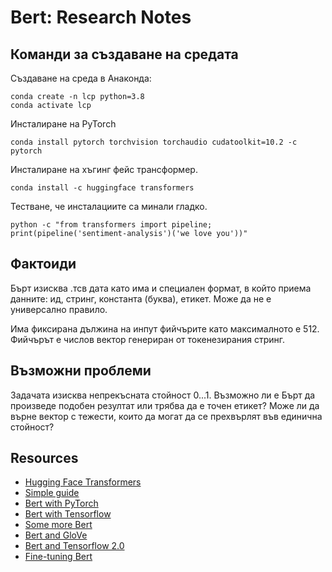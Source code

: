 # Bert: Research Notes

## Команди за създаване на средата
Създаване на среда в Анаконда:
```shell
conda create -n lcp python=3.8
conda activate lcp
```
Инсталиране на PyTorch
```shell
conda install pytorch torchvision torchaudio cudatoolkit=10.2 -c pytorch
```

Инсталиране на хъгинг фейс трансформер.
```shell
conda install -c huggingface transformers
```

Тестване, че инсталациите са минали гладко.
```shell
python -c "from transformers import pipeline; print(pipeline('sentiment-analysis')('we love you'))"
```

## Фактоиди
Бърт изисква .тсв дата като има и специален формат, в който приема данните: ид, стринг, константа (буква), етикет. Може да не е универсално правило.

Има фиксирана дължина на инпут фийчърите като максималното е 512. Фийчърът е числов вектор генериран от токенезирания стринг.

## Възможни проблеми

Задачата изисква непрекъсната стойност 0...1. Възможно ли е Бърт да произведе подобен резултат или трябва да е точен етикет? Може ли да върне вектор с тежести, които да могат да се прехвърлят във единична стойност?

## Resources
* [Hugging Face Transformers](https://github.com/huggingface/transformers)
* [Simple guide](https://medium.com/swlh/a-simple-guide-on-using-bert-for-text-classification-bbf041ac8d04)
* [Bert with PyTorch](https://towardsdatascience.com/bert-classifier-just-another-pytorch-model-881b3cf05784?gi=703ac8fb9eb6)
* [Bert with Tensorflow](https://www.tensorflow.org/tutorials/text/classify_text_with_bert)
* [Some more Bert](https://towardsml.com/2019/09/17/bert-explained-a-complete-guide-with-theory-and-tutorial/)
* [Bert and GloVe](https://www.analyticsvidhya.com/blog/2019/09/demystifying-bert-groundbreaking-nlp-framework/)
* [Bert and Tensorflow 2.0](https://analyticsindiamag.com/bert-classifier-with-tensorflow-2-0/)
* [Fine-tuning Bert](https://nlp.gluon.ai/examples/sentence_embedding/bert.html)
